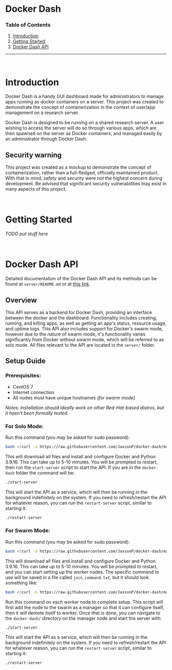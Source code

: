 # Docker Dash

### Table of Contents
1. [Introduction](#introduction)
1. [Getting Started](#getting-started)
1. [Docker Dash API](#docker-dash-api)

---

<br>

# Introduction

Docker Dash is a handy GUI dashboard made for administrators to manage apps running as docker containers on a server. This project was created to demonstrate the concept of containerization in the context of user/app management on a research server.

Docker Dash is designed to be running on a shared research server. A user wishing to access the server will do so through various apps, which are then spawned on the server as Docker containers, and managed easily by an administrator through Docker Dash. 

## Security warning

This project was created as a mockup to demonstrate the concept of containerization, rather than a full-fledged, officially maintained product. With that in mind, safety and security were not the highest concern during development. Be advised that significant security vulnerabilities may exist in many aspects of this project.

<br>

# Getting Started

*TODO put stuff here*

<br>

# Docker Dash API

Detailed documentation of the Docker Dash API and its methods can be found at `server/README.md` or at [this link](https://github.com/JaxsonP/docker-dash/tree/master/server#readme).

## Overview

This API serves as a backend for Docker Dash, providing an interface between the docker and the dashboard. Functionality includes creating, running, and killing apps, as well as getting an app's status, resource usage, and uptime logs. This API also includes support for Docker's swarm mode, however due to the nature of swarm mode, it's functionality varies significantly from Docker without swarm mode, which will be referred to as solo mode. All files relevant to the API are located in the `server/` folder.

## Setup Guide

### Prerequisites:
- CentOS 7
- Internet connection
- All nodes must have unique hostnames *(for swarm mode)*

*Notes: Installation should ideally work on other Red-Hat-based distros, but it hasn't been formally tested.*

### For Solo Mode:

Run this command (you may be asked for sudo password):
``` bash
bash <(curl -s https://raw.githubusercontent.com/JaxsonP/docker-dash/master/server/scripts/solo_install.sh)
```
This will download all files and install and configure Docker and Python 3.9.16. This can take up to 5-10 minutes. You will be prompted to restart, then run the `start-server` script to start the API. If you are in the `docker-dash` folder the command will be:
``` bash
./start-server
```
This will start the API as a service, which will then be running in the background indefinitely on the system. If you need to refresh/restart the API for whatever reason, you can run the `restart-server` script, similar to starting it:
``` bash
./restart-server
```

### For Swarm Mode:

Run this command (you may be asked for sudo password):
``` bash
bash <(curl -s https://raw.githubusercontent.com/JaxsonP/docker-dash/master/server/scripts/swarm_install.sh)
```
This will download all files and install and configure Docker and Python 3.9.16. This can take up to 5-10 minutes. You will be prompted to restart, and you can start setting up the worker nodes. The specific command to use will be saved in a file called `join_command.txt`, but it should look something like:
``` bash
bash <(curl -s https://raw.githubusercontent.com/JaxsonP/docker-dash/master/server/scripts/swarm_install_worker.sh) [SWARM_TOKEN] [MANAGER_IP_ADDRESS]:2377
```
Run this command on each worker node to complete setup. This script will first add the node to the swarm as a manager so that it can configure itself, then it will demote itself to worker. Once that is done, you can navigate to the `docker-dash/` directory on the manager node and start the server with:
``` bash
./start-server
```
This will start the API as a service, which will then be running in the background indefinitely on the system. If you need to refresh/restart the API for whatever reason, you can run the `restart-server` script, similar to starting it:
``` bash
./restart-server
```
